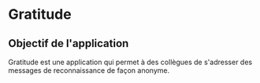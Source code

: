 Gratitude
====================

Objectif de l'application
--------------------

Gratitude est une application qui permet à des collègues de s'adresser des messages de reconnaissance de façon anonyme.
